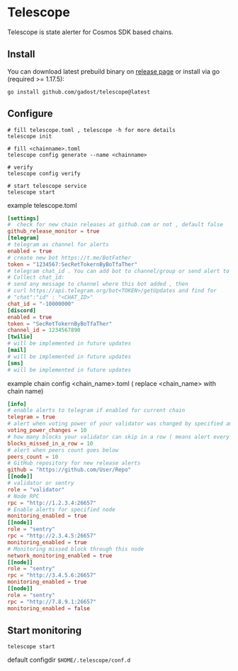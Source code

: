 # Telescope
Telescope is state alerter for Cosmos SDK based chains. 

## Install
You can download latest prebuild binary on [release page](https://github.com/gadost/telescope/releases/latest) or install via go (required >= 1.17.5):
```
go install github.com/gadost/telescope@latest
```

## Configure

```
# fill telescope.toml , telescope -h for more details
telescope init

# fill <chainname>.toml
telescope config generate --name <chainname>

# verify 
telescope config verify

# start telescope service
telescope start
```

example telescope.toml
```toml
[settings]
#  check for new chain releases at github.com or not , default false
github_release_monitor = true  
[telegram]
# telegram as channel for alerts
enabled = true
# create new bot https://t.me/BotFather
token = "1234567:SecRetTokernByBoTfaTher"
# telegram chat_id . You can add bot to channel/group or send alert to DM. 
# Collect chat_id:
# send any message to channel where this bot added , then 
# curl https://api.telegram.org/bot<TOKEN>/getUpdates and find for
# "chat":"id" : "<CHAT_ID>"
chat_id = "-10000000"
[discord]
enabled = true
token = "SecRetTokernByBoTfaTher"
channel_id = 1234567890
[twilio]
# will be implemented in future updates
[mail]
# will be implemented in future updates
[sms]
# will be implemented in future updates
```

example chain config  <chain_name>.toml ( replace <chain_name> with chain name)
```toml
[info]
# enable alerts to telegram if enabled for current chain
telegram = true
# alert when voting power of your validator was changed by specified amount
voting_power_changes = 10
# how many blocks your validator can skip in a row ( means alert every X missed block in a row. if =1  -  every missed block)
blocks_missed_in_a_row = 10
# alert when peers count goes below  
peers_count = 10
# GitHub repository for new release alerts
github = "https://github.com/User/Repo"
[[node]]
# validator or sentry 
role = "validator"
# Node RPC 
rpc = "http://1.2.3.4:26657"
# Enable alerts for specified node
monitoring_enabled = true
[[node]]
role = "sentry"
rpc = "http://2.3.4.5:26657"
monitoring_enabled = true
# Monitoring missed block through this node 
network_monitoring_enabled = true
[[node]]
role = "sentry"
rpc = "http://3.4.5.6:26657"
monitoring_enabled = true
[[node]]
role = "sentry"
rpc = "http://7.8.9.1:26657"
monitoring_enabled = false
```

## Start monitoring

```
telescope start
```
default configdir `$HOME/.telescope/conf.d`
